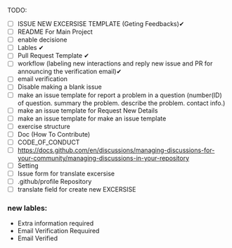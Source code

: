 TODO:

- [ ] ISSUE NEW EXCERSISE TEMPLATE (Geting Feedbacks)✔
- [ ] README For Main Project
- [ ] enable decisione
- [ ] Lables ✔
- [ ] Pull Request Template ✔
- [ ] workflow (labeling new interactions and reply new issue and PR for announcing the verification email)✔
- [ ] email verification
- [ ] Disable making a blank issue
- [ ] make an issue template for report a problem in a question (number(ID) of question. summary the problem. describe the problem. contact info.) 
- [ ] make an issue template for Request New Details
- [ ] make an issue template for make an issue template
- [ ] exercise structure
- [ ] Doc (How To Contribute)
- [ ] CODE_OF_CONDUCT 
- [ ] https://docs.github.com/en/discussions/managing-discussions-for-your-community/managing-discussions-in-your-repository
- [ ] Setting
- [ ] Issue form for translate excersise
- [ ] .github/profile Repository
- [ ] translate field for create new EXCERSISE

### new lables:
- Extra information required
- Email Verification Requuired
- Email Verified
